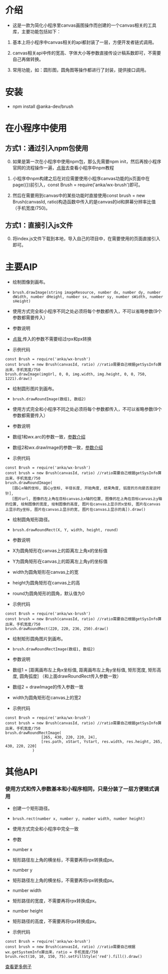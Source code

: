 # 介绍

* 这是一款为简化小程序里canvas画图操作而创建的一个canvas相关的工具库，主要功能包括如下：

1. 基本上将小程序中canvas相关的api都封装了一层，方便开发者链式调用。

2. canvas相关api中传的宽高、字体大小等参数直接传设计稿系数即可，不需要自己再做转换。

3. 常用功能，如：圆形图，圆角图等操作都进行了封装，提供接口调用。

# 安装

* npm  install @anka-dev/brush


# 在小程序中使用
## 方式1：通过引入npm包使用
0. 如果是第一次在小程序中使用npm包，那么先需要npm init，然后再按小程序官网的流程操作一遍，[点我](https://developers.weixin.qq.com/miniprogram/dev/devtools/npm.html)去查看小程序中npm教程

0. 小程序中npm构建之后在对应需要使用小程序canvas功能的js页面中在page({})前引入，const Brush = require('anka/wx-brush')即可。

0. 然后在需要用到canvas中的某些功能时直接使用const brush = new Brush(canvasId, ratio)构造函数中传入的是canvas的id和屏幕分辨率比值（手机宽度/750)。

## 方式1：直接引入js文件
0. 将index.js文件下载到本地，导入自己的项目中，在需要使用的页面直接引入即可。


# 主要AIP

* 绘制图像到画布。
* `brush.drawImage(string imageResource, number dx, number dy, number dWidth, number dHeight, number sx, number sy, number sWidth, number sHeight)`
* 使用方式完全和小程序不同之处必须将每个参数都传入，不可以省略参数(9个参数都需要传入）

* 参数说明
* [点我](https://developers.weixin.qq.com/miniprogram/dev/api/canvas/CanvasContext.drawImage.html),传入的参数不需要经过rpx和px转换

* 示例代码
```
const Brush = require('anka/wx-brush') 
const brush = new Brush(canvasId, ratio) //ratio需要自己根据getSysInfo算出来，手机宽度/750
brush.drawImage(imgUrl, 0, 0, img.width, img.height, 0, 0, 750, 1221).draw()
```

* 绘制圆形图片到画布。
* `brush.drawRoundImage(数组1, 数组2)`
* 使用方式完全和小程序不同之处必须将每个参数都传入，不可以省略参数(9个参数都需要传入）

* 参数说明
* 数组1和wx.arc的参数一致，[参数介绍](https://developers.weixin.qq.com/miniprogram/dev/api/canvas/CanvasContext.drawImage.html)
* 数组2和wx.drawImage的参数一致，[参数介绍](https://developers.weixin.qq.com/miniprogram/dev/api/canvas/CanvasContext.arc.html)

* 示例代码
```
const Brush = require('anka/wx-brush') 
const brush = new Brush(canvasId, ratio) //ratio需要自己根据getSysInfo算出来，手机宽度/750
brush.drawRoundImage(
   [圆心x轴的坐标, 圆心y坐标, 半径长度, 开始角度, 结束角度, 弧度的方向是否是逆时针],
   [图片url, 图像的左上角在目标canvas上x轴的位置, 图像的左上角在目标canvas上y轴的位置, 绘制图像的宽度, 绘制图像的高度, 图片在canvas上显示的x坐标, 图片在canvas上显示的y坐标, 图片在canvas上显示的宽, 图片在canvas上显示的高]).draw()
```

* 绘制圆角矩形路径。
* `brush.drawRoundRect(X, Y, width, height, round)`

* 参数说明
* X为圆角矩形在canvas上的距离左上角x的坐标值
* Y为圆角矩形在canvas上的距离左上角y的坐标值
* width为圆角矩形在canvas上的宽
* height为圆角矩形在canvas上的高
* round为圆角矩形的圆角，默认值为0

* 示例代码
```
const Brush = require('anka/wx-brush') 
const brush = new Brush(canvasId, ratio) //ratio需要自己根据getSysInfo算出来，手机宽度/750
brush.drawRoundRect(220, 220, 236, 250).draw()
```

* 绘制矩形圆角图片到画布。
* `brush.drawRoundRectImage(数组1, 数组2)`

* 参数说明
* 数组1 = [距离画布左上角x坐标值, 距离画布左上角y坐标值, 矩形宽度, 矩形高度, 圆角弧度]  （和上面drawRoundRect传入参数一致）
* 数组2 = drawImage的传入参数一致
* width为圆角矩形在canvas上的宽2

* 示例代码
```
const Brush = require('anka/wx-brush') 
const brush = new Brush(canvasId, ratio) //ratio需要自己根据getSysInfo算出来，手机宽度/750
brush.drawRoundRectImage(
                [265, 430, 220, 220, 24],
                [res.path, xStart, Ystart, res.width, res.height, 265, 430, 220, 220]
            )
```

# 其他API
### 使用方式和传入参数基本和小程序相同，只是分装了一层方便链式调用
* 创建一个矩形路径。
* `brush.rect(number x, number y, number width, number height)`
* 使用方式完全和小程序中完全一致

* 参数
* number x
* 矩形路径左上角的横坐标，不需要再将rpx转换成px。

* number y
* 矩形路径左上角的横坐标，不需要再将rpx转换成px。

* number width
* 矩形路径的宽度，不需要再将rpx转换成px。

* number height
* 矩形路径的高度，不需要再将rpx转换成px。

* 示例代码
```
const Brush = require('anka/wx-brush') 
const brush = new Brush(canvasId, ratio) //ratio需要自己根据wx.getSystemInfo算出来，ratio = 手机宽度/750
brush.rect(10, 10, 150, 75).setFillStyle('red').fill().draw()
```
[查看更多例子](https://github.com/iException/brush-demo)
